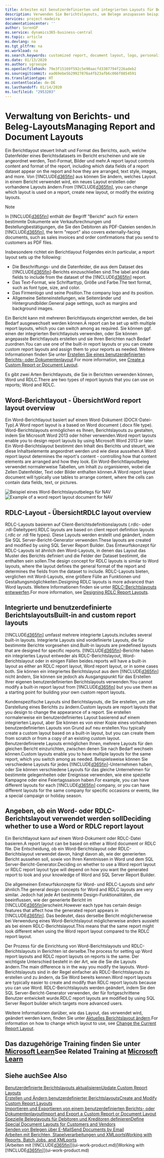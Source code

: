 ```yaml
---
title: Arbeiten mit benutzerdefinierten und integrierten Layouts für Berichte und Belege | Microsoft Docs
description: Verwenden Sie Berichtslayouts, um Belege anzupassen beispielsweise um die gewünschten Schriftart, das Logo oder die Seiteneinstellungen von PDF-Dateien zu personalisieren, die Sie den Debitoren senden.
services: project-madeira
documentationcenter: ''
author: SorenGP
ms.service: dynamics365-business-central
ms.topic: article
ms.devlang: na
ms.tgt_pltfrm: na
ms.workload: na
ms.search.keywords: customized report, document layout, logo, personalize
ms.date: 01/13/2020
ms.author: sgroespe
ms.openlocfilehash: 79e3f15169f592c5e90aacfd3307794f226adeb2
ms.sourcegitcommit: ead69ebe5b29927876a4fb23afb6c066f8854591
ms.translationtype: HT
ms.contentlocale: de-DE
ms.lasthandoff: 01/14/2020
ms.locfileid: "2953203"
---
```

# <a name="managing-report-and-document-layouts"></a><span data-ttu-id="c2520-103">Verwaltung von Berichts- und Beleg-Layouts</span><span class="sxs-lookup"><span data-stu-id="c2520-103">Managing Report and Document Layouts</span></span>
<span data-ttu-id="c2520-104">Ein Berichtlayout steuert Inhalt und Format des Berichts, auch, welche Datenfelder eines Berichtsdatasets im Bericht erscheinen und wie sie angeordnet werden, Text-Format, Bilder und mehr.</span><span class="sxs-lookup"><span data-stu-id="c2520-104">A report layout controls content and format of the report, including which data fields of a report dataset appear on the report and how they are arranged, text style, images, and more.</span></span> <span data-ttu-id="c2520-105">Von [!INCLUDE[d365fin](includes/d365fin_md.md)] aus können Sie ändern, welches Layout in einem Bericht verwendet wird, ein neues Layout erstellen oder vorhandene Layouts ändern.</span><span class="sxs-lookup"><span data-stu-id="c2520-105">From [!INCLUDE[d365fin](includes/d365fin_md.md)], you can change which layout is used on a report, create new layout, or modify the existing layouts.</span></span>

> [!NOTE]  
>   <span data-ttu-id="c2520-106">In [!INCLUDE[d365fin](includes/d365fin_md.md)] enthält der Begriff "Bericht" auch für extern bestimmte Dokumente wie Verkaufsrechnungen und Bestellungbestätigungen, die Sie den Debitoren als PDF-Dateien senden.</span><span class="sxs-lookup"><span data-stu-id="c2520-106">In [!INCLUDE[d365fin](includes/d365fin_md.md)], the term "report" also covers externally-facing documents, such as sales invoices and order confirmations that you send to customers as PDF files.</span></span>

<span data-ttu-id="c2520-107">Insbesondere richtet ein Berichtlayout Folgendes ein:</span><span class="sxs-lookup"><span data-stu-id="c2520-107">In particular, a report layout sets up the following:</span></span>

* <span data-ttu-id="c2520-108">Die Beschriftungs- und die Datenfelder, die aus dem Dataset des [!INCLUDE[d365fin](includes/d365fin_md.md)]-Berichts einzuschließen sind.</span><span class="sxs-lookup"><span data-stu-id="c2520-108">The label and data fields to include from the dataset of the [!INCLUDE[d365fin](includes/d365fin_md.md)] report.</span></span>
* <span data-ttu-id="c2520-109">Das Text-Format, wie Schriftarttyp, Größe und Farbe.</span><span class="sxs-lookup"><span data-stu-id="c2520-109">The text format, such as font type, size, and color.</span></span>
* <span data-ttu-id="c2520-110">Das Firmenlogo und seine Position.</span><span class="sxs-lookup"><span data-stu-id="c2520-110">The company logo and its position.</span></span>
* <span data-ttu-id="c2520-111">Allgemeine Seiteneinstellungen, wie Seitenränder und Hintergrundbilder.</span><span class="sxs-lookup"><span data-stu-id="c2520-111">General page settings, such as margins and background images.</span></span>

<span data-ttu-id="c2520-112">Ein Bericht kann mit mehreren Berichtlayouts eingerichtet werden, die bei Bedarf ausgewechselt werden können.</span><span class="sxs-lookup"><span data-stu-id="c2520-112">A report can be set up with multiple report layouts, which you can switch among as required.</span></span> <span data-ttu-id="c2520-113">Sie können ggf. einen der integrierten Berichtlayouts verwenden, oder Sie können angepasste Berichtlayouts erstellen und sie Ihren Berichten nach Bedarf zuordnen.</span><span class="sxs-lookup"><span data-stu-id="c2520-113">You can use one of the built-in report layouts or you can create custom report layouts and assign them to your reports as needed.</span></span> <span data-ttu-id="c2520-114">Weitere Informationen finden Sie unter [Erstellen Sie eines benutzerdefinierten Berichts- oder Dokumentenlayout](ui-how-create-custom-report-layout.md).</span><span class="sxs-lookup"><span data-stu-id="c2520-114">For more information, see [Create a Custom Report or Document Layout](ui-how-create-custom-report-layout.md).</span></span>

<span data-ttu-id="c2520-115">Es gibt zwei Arten Berichtlayouts, die Sie in Berichten verwenden können, Word und RDLC.</span><span class="sxs-lookup"><span data-stu-id="c2520-115">There are two types of report layouts that you can use on reports; Word and RDLC.</span></span>

## <a name="word-report-layout-overview"></a><span data-ttu-id="c2520-116">Word-Berichtlayout - Übersicht</span><span class="sxs-lookup"><span data-stu-id="c2520-116">Word report layout overview</span></span>
<span data-ttu-id="c2520-117">Ein Word-Berichtlayout basiert auf einem Word-Dokument (DOCX-Datei-Typ).</span><span class="sxs-lookup"><span data-stu-id="c2520-117">A Word report layout is a based on Word document (.docx file type).</span></span> <span data-ttu-id="c2520-118">Word-Berichtslayouts ermöglichen es Ihnen, Berichtslayouts zu gestalten, indem Sie Microsoft Word 2013 oder höher verwenden.</span><span class="sxs-lookup"><span data-stu-id="c2520-118">Word report layouts enable you to design report layouts by using Microsoft Word 2013 or later.</span></span> <span data-ttu-id="c2520-119">Ein Word-Berichtslayout bestimmt den Inhalt des Berichts und steuert, wie diese Inhaltselemente angeordnet werden und wie diese aussehen.</span><span class="sxs-lookup"><span data-stu-id="c2520-119">A Word report layout determines the report's content - controlling how that content elements are arranged and how they look.</span></span> <span data-ttu-id="c2520-120">Ein Word-Berichtlayoutbeleg verwendet normalerweise Tabellen, um Inhalt zu organisieren, wobei die Zellen Datenfelder, Text oder Bilder enthalten können.</span><span class="sxs-lookup"><span data-stu-id="c2520-120">A Word report layout document will typically use tables to arrange content, where the cells can contain data fields, text, or pictures.</span></span>

 <span data-ttu-id="c2520-121">![Beispiel eines Word-Berichtslayoutbelegs für NAV](media/nav_wordreportlayout_edit_in_word_example.png "NAV_WordReportLayout_Edit_In_Word_Example")</span><span class="sxs-lookup"><span data-stu-id="c2520-121">![Example of a word report layout document for NAV](media/nav_wordreportlayout_edit_in_word_example.png "NAV_WordReportLayout_Edit_In_Word_Example")</span></span>  

## <a name="rdlc-layout-overview"></a><span data-ttu-id="c2520-122">RDLC-Layout - Übersicht</span><span class="sxs-lookup"><span data-stu-id="c2520-122">RDLC layout overview</span></span>
<span data-ttu-id="c2520-123">RDLC-Layouts basieren auf Client-Berichtsdefinitionslayouts (.rdlc- oder .rdl-Dateitypen).</span><span class="sxs-lookup"><span data-stu-id="c2520-123">RDLC layouts are based on client report definition layouts (.rdlc or .rdl file types).</span></span> <span data-ttu-id="c2520-124">Diese Layouts werden erstellt und geändert, indem Sie SQL Server-Bericht-Generator verwenden.</span><span class="sxs-lookup"><span data-stu-id="c2520-124">These layouts are created and modified by using SQL Server Report Builder.</span></span> <span data-ttu-id="c2520-125">Das Entwurfskonzept für RDLC-Layouts ist ähnlich den Word-Layouts, in denen das Layout das Muster des Berichts definiert und die Felder der Dataset bestimmt, die enthalten sein sollen.</span><span class="sxs-lookup"><span data-stu-id="c2520-125">The design concept for RDLC layouts is similar to Word layouts, where the layout defines the general format of the report and determines the fields from the dataset to include.</span></span> <span data-ttu-id="c2520-126">RDLC-Layouts bieten, verglichen mit Word-Layouts, eine größere Fülle an Funktionen und Gestaltungsmöglichkeiten.</span><span class="sxs-lookup"><span data-stu-id="c2520-126">Designing RDLC layouts is more advanced than Word layouts.</span></span> <span data-ttu-id="c2520-127">Weitere Informationen finden sie unter [RDLC-Berichtslayouts entwwerfen](/dynamics-nav/Designing-RDLC-Report-Layouts).</span><span class="sxs-lookup"><span data-stu-id="c2520-127">For more information, see [Designing RDLC Report Layouts](/dynamics-nav/Designing-RDLC-Report-Layouts).</span></span>

## <a name="built-in-and-custom-report-layouts"></a><span data-ttu-id="c2520-128">Integrierte und benutzerdefinierte Berichtslayouts</span><span class="sxs-lookup"><span data-stu-id="c2520-128">Built-in and custom report layouts</span></span>
[!INCLUDE[d365fin](includes/d365fin_md.md)] <span data-ttu-id="c2520-129">umfasst mehrere integrierte Layouts.</span><span class="sxs-lookup"><span data-stu-id="c2520-129">includes several built-in layouts.</span></span> <span data-ttu-id="c2520-130">Integrierte Layouts sind vordefinierte Layouts, die für bestimmte Berichte vorgesehen sind.</span><span class="sxs-lookup"><span data-stu-id="c2520-130">Built-in layouts are predefined layouts that are designed for specific reports.</span></span> [!INCLUDE[d365fin](includes/d365fin_md.md)]<span data-ttu-id="c2520-131">-Berichte haben ein integriertes Layout entweder als RDLC-Berichtslayout, Word-Berichtslayout oder in einigen Fällen beides.</span><span class="sxs-lookup"><span data-stu-id="c2520-131">reports will have a built-in layout as either an RDLC report layout, Word report layout, or in some cases both.</span></span> <span data-ttu-id="c2520-132">Sie können ein integriertes Berichtslayout aus dem [!INCLUDE[d365fin](includes/d365fin_md.md)] nicht ändern, Sie können sie jedoch als Ausgangspunkt für das Erstellen Ihrer eigenen benutzerdefinierten Berichtslayouts verwenden.</span><span class="sxs-lookup"><span data-stu-id="c2520-132">You cannot modify a built-in report layout from [!INCLUDE[d365fin](includes/d365fin_md.md)] but you use them as a starting point for building your own custom report layouts.</span></span>

<span data-ttu-id="c2520-133">Kundenspezifische Layouts sind Berichtslayouts, die Sie erstellen, um zdie Darstellung eines Berichts zu ändern.</span><span class="sxs-lookup"><span data-stu-id="c2520-133">Custom layouts are report layouts that you design to change the appearance of a report.</span></span> <span data-ttu-id="c2520-134">Sie erstellen normalerweise ein benutzerdefiniertes Layout basierend auf einem integrierten Layout, aber Sie können es von einer Kopie eines vorhandenen benutzerdefinierten Layouts von Grund auf neu erstellen.</span><span class="sxs-lookup"><span data-stu-id="c2520-134">You typically create a custom layout based on a built-in layout, but you can create them from scratch or from a copy of an existing custom layout.</span></span> <span data-ttu-id="c2520-135">Benutzerdefinierete Layouts ermöglichen Ihnen, mehrere Layouts für den gleichen Bericht einzurichten, zwischen denen Sie nach Bedarf wechseln können.</span><span class="sxs-lookup"><span data-stu-id="c2520-135">Custom layouts enable you to have multiple layouts for the same report, which you switch among as needed.</span></span> <span data-ttu-id="c2520-136">Beispielsweise können Sie verschiedene Layouts für jedes [!INCLUDE[d365fin](includes/d365fin_md.md)]-Unternehmen haben, oder Sie können verschiedene Layouts für das gleiche Unternehmen für bestimmte gelegenheiten oder Ereignisse verwenden, wie eine spezielle Kampagne oder eine Feiertagssaison haben.</span><span class="sxs-lookup"><span data-stu-id="c2520-136">For example, you can have different layouts for each [!INCLUDE[d365fin](includes/d365fin_md.md)] company, or you can have different layouts for the same company for specific occasions or events, like a special campaign or holiday season.</span></span>

## <a name="deciding-whether-to-use-a-word-or-rdlc-report-layout"></a><span data-ttu-id="c2520-137">Angeben, ob ein Word- oder RDLC-Berichtslayout verwendet werden soll</span><span class="sxs-lookup"><span data-stu-id="c2520-137">Deciding whether to use a Word or RDLC report layout</span></span>
<span data-ttu-id="c2520-138">Ein Berichtlayout kann auf einem Word-Dokument oder RDLC-Datei basieren.</span><span class="sxs-lookup"><span data-stu-id="c2520-138">A report layout can be based on either a Word document or RDLC file.</span></span> <span data-ttu-id="c2520-139">Die Entscheidung, ob ein Word-Berichtslayout oder RDLC-Berichtslayout verwendet davon, hängt davon ab, wie der generierten Bericht aussehen soll, sowie von Ihren Kenntnissen in Word und dem SQL Server-Bericht-Generator.</span><span class="sxs-lookup"><span data-stu-id="c2520-139">Deciding on whether to use a Word report layout or RDLC report layout type will depend on how you want the generated report to look and your knowledge of Word and SQL Server Report Builder.</span></span>

<span data-ttu-id="c2520-140">Die allgemeinen Entwurfskonzepte für Word- und RDLC-Layouts sind sehr ähnlich.</span><span class="sxs-lookup"><span data-stu-id="c2520-140">The general design concepts for Word and RDLC layouts are very similar.</span></span> <span data-ttu-id="c2520-141">Jedoch hat jede Art bestimmte Design-Funktionalitäten, die beeinflussen, wie der generierte Bericht im [!INCLUDE[d365fin](includes/d365fin_md.md)]erscheint.</span><span class="sxs-lookup"><span data-stu-id="c2520-141">However each type has certain design features that affect how the generated report appears in [!INCLUDE[d365fin](includes/d365fin_md.md)].</span></span> <span data-ttu-id="c2520-142">Das bedeutet, dass derselbe Bericht möglicherweise bei Verwendung eines Word-Berichtslayout möglicherweise anders aussieht als bei einem RDLC-Berichtslayout.</span><span class="sxs-lookup"><span data-stu-id="c2520-142">This means that the same report might look different when using the Word report layout compared to the RDLC report layout.</span></span>

<span data-ttu-id="c2520-143">Der Prozess für die Einrichtung von Word-Berichtslayouts und RDLC-Berichtslayouts in Berichten ist derselbe.</span><span class="sxs-lookup"><span data-stu-id="c2520-143">The process for setting up Word report layouts and RDLC report layouts on reports is the same.</span></span> <span data-ttu-id="c2520-144">Der wichtigste Unterschied besteht in der Art, wie die Sie die Layouts ändern.</span><span class="sxs-lookup"><span data-stu-id="c2520-144">The main difference is in the way you modify the layouts.</span></span> <span data-ttu-id="c2520-145">Word-Berichtslayouts sind in der Regel einfacher als RDLC-Berichtslayouts zu erstellen und zu ändern, da Sie Word bereits kennen.</span><span class="sxs-lookup"><span data-stu-id="c2520-145">Word report layouts are typically easier to create and modify than RDLC report layouts because you can use Word.</span></span> <span data-ttu-id="c2520-146">RDLC-Berichtslayouts werden geändert, indem Sie den SQL Server-Bericht-Generator verwenden, der für fortgeschrittene Benutzer entwickelt wurde.</span><span class="sxs-lookup"><span data-stu-id="c2520-146">RDLC report layouts are modified by using SQL Server Report builder which targets more advanced users.</span></span>

<span data-ttu-id="c2520-147">Weitere Informationen darüber, wie das Layout, das verwendet wird, geändert werden kann, finden Sie unter [Aktuelles Berichtslayout ändern](ui-how-change-layout-currently-used-report.md).</span><span class="sxs-lookup"><span data-stu-id="c2520-147">For information on how to change which layout to use, see [Change the Current Report Layout](ui-how-change-layout-currently-used-report.md).</span></span>

## <a name="see-related-training-at-microsoft-learnlearnmoduleschange-documents-dynamics-365-business-centralindex"></a><span data-ttu-id="c2520-148">Das dazugehörige Training finden Sie unter [Microsoft Learn](/learn/modules/change-documents-dynamics-365-business-central/index)</span><span class="sxs-lookup"><span data-stu-id="c2520-148">See Related Training at [Microsoft Learn](/learn/modules/change-documents-dynamics-365-business-central/index)</span></span>

## <a name="see-also"></a><span data-ttu-id="c2520-149">Siehe auch</span><span class="sxs-lookup"><span data-stu-id="c2520-149">See Also</span></span>
[<span data-ttu-id="c2520-150">Benutzerdefinierte Berichtslayouts aktualisieren</span><span class="sxs-lookup"><span data-stu-id="c2520-150">Update Custom Report Layouts</span></span>](ui-update-report-layouts.md)  
[<span data-ttu-id="c2520-151">Erstellen und Ändern benutzerdefinierter Berichtslayouts</span><span class="sxs-lookup"><span data-stu-id="c2520-151">Create and Modify Custom Report Layouts</span></span>](ui-how-create-custom-report-layout.md)  
[<span data-ttu-id="c2520-152">Importieren und Exportieren von einem benutzerdefinierten Berichts- oder Dokumentenlayout</span><span class="sxs-lookup"><span data-stu-id="c2520-152">Import and Export a Custom Report or Document Layout</span></span>](ui-how-import-and-export-report-layout.md)  
[<span data-ttu-id="c2520-153">Spezielle Beleglayouts für Debitoren und Kreditoren definieren</span><span class="sxs-lookup"><span data-stu-id="c2520-153">Define Special Document Layouts for Customers and Vendors</span></span>](ui-define-customer-vendor-document-layouts.md)  
[<span data-ttu-id="c2520-154">Senden von Belegen über E-Mail</span><span class="sxs-lookup"><span data-stu-id="c2520-154">Send Documents by Email</span></span>](ui-how-send-documents-email.md)  
[<span data-ttu-id="c2520-155">Arbeiten mit Berichten, Stapelverarbeitungen und XMLports</span><span class="sxs-lookup"><span data-stu-id="c2520-155">Working with Reports, Batch Jobs, and XMLports</span></span>](ui-work-report.md)  
<span data-ttu-id="c2520-156">[Arbeiten mit [!INCLUDE[d365fin](includes/d365fin_md.md)]](ui-work-product.md)</span><span class="sxs-lookup"><span data-stu-id="c2520-156">[Working with [!INCLUDE[d365fin](includes/d365fin_md.md)]](ui-work-product.md)</span></span>  
